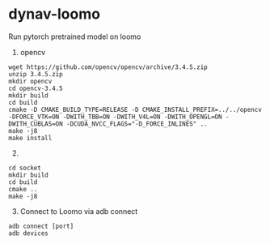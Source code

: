 # dynav-loomo
Run pytorch pretrained model on loomo

1. opencv 
```
wget https://github.com/opencv/opencv/archive/3.4.5.zip
unzip 3.4.5.zip
mkdir opencv 
cd opencv-3.4.5
mkdir build
cd build
cmake -D CMAKE_BUILD_TYPE=RELEASE -D CMAKE_INSTALL_PREFIX=../../opencv -DFORCE_VTK=ON -DWITH_TBB=ON -DWITH_V4L=ON -DWITH_OPENGL=ON -DWITH_CUBLAS=ON -DCUDA_NVCC_FLAGS="-D_FORCE_INLINES" ..
make -j8
make install
```
2. 
```
cd socket
mkdir build 
cd build 
cmake ..
make -j8
```
3. Connect to Loomo via adb connect
```
adb connect [port]
adb devices
```